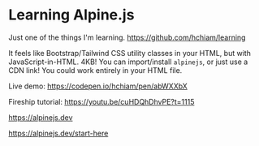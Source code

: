 # Learning Alpine.js

Just one of the things I'm learning. <https://github.com/hchiam/learning>

It feels like Bootstrap/Tailwind CSS utility classes in your HTML, but with JavaScript-in-HTML. 4KB! You can import/install `alpinejs`, or just use a CDN link! You could work entirely in your HTML file.

Live demo: <https://codepen.io/hchiam/pen/abWXXbX>

Fireship tutorial: <https://youtu.be/cuHDQhDhvPE?t=1115>

<https://alpinejs.dev>

<https://alpinejs.dev/start-here>
